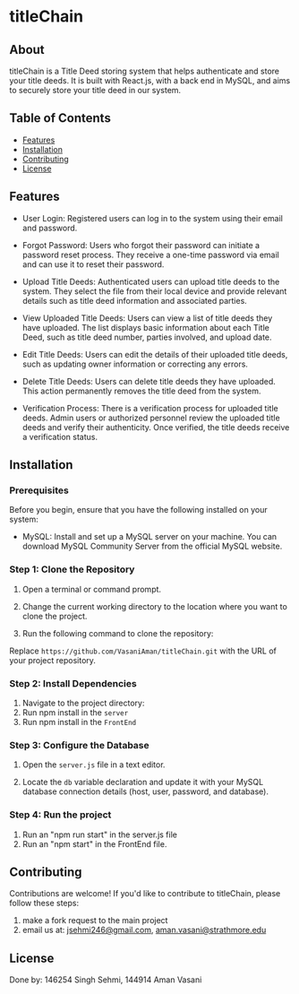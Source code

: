 # titleChain
## About
titleChain is a Title Deed storing system that helps authenticate and store your title deeds. It is built with React.js, with a back end in MySQL, and aims to securely store your title deed in our system.

## Table of Contents

- [Features](#features)
- [Installation](#installation)
- [Contributing](#contributing)
- [License](#license)

## Features

- User Login: Registered users can log in to the system using their email and password.

- Forgot Password: Users who forgot their password can initiate a password reset process. They receive a one-time password via email and 
  can use it to reset their password.

- Upload Title Deeds: Authenticated users can upload title deeds to the system. They select the file from their local device and provide 
  relevant details such as title deed information and associated parties.

- View Uploaded Title Deeds: Users can view a list of title deeds they have uploaded. The list displays basic information about each 
  Title Deed, such as title deed number, parties involved, and upload date.

- Edit Title Deeds: Users can edit the details of their uploaded title deeds, such as updating owner information or correcting any errors.

- Delete Title Deeds: Users can delete title deeds they have uploaded. This action permanently removes the title deed from the system.

- Verification Process: There is a verification process for uploaded title deeds. Admin users or authorized personnel review the uploaded title deeds and verify their authenticity. Once verified, the title deeds receive a verification status.

## Installation

### Prerequisites

Before you begin, ensure that you have the following installed on your system:

- MySQL: Install and set up a MySQL server on your machine. You can download MySQL Community Server from the official MySQL website.

### Step 1: Clone the Repository

1. Open a terminal or command prompt.

2. Change the current working directory to the location where you want to clone the project.

3. Run the following command to clone the repository:

Replace `https://github.com/VasaniAman/titleChain.git` with the URL of your project repository.

### Step 2: Install Dependencies

1. Navigate to the project directory:
2. Run npm install in the `server`
3. Run npm install in the `FrontEnd`
   
### Step 3: Configure the Database

1. Open the `server.js` file in a text editor.

2. Locate the `db` variable declaration and update it with your MySQL database connection details (host, user, password, and database).


### Step 4: Run the project
1. Run an "npm run start" in the server.js file
2. Run an "npm start" in the FrontEnd file.

## Contributing

Contributions are welcome! If you'd like to contribute to titleChain, please follow these steps:

1. make a fork request to the main project
2. email us at: jsehmi246@gmail.com, aman.vasani@strathmore.edu

## License

Done by: 146254 Singh Sehmi, 144914 Aman Vasani


